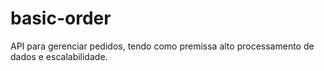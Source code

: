 # basic-order
API para gerenciar pedidos, tendo como premissa alto processamento de dados e escalabilidade.
